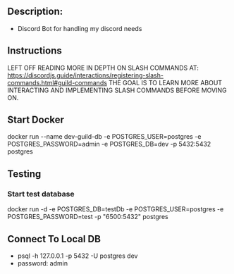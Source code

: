 ## Description:

- Discord Bot for handling my discord needs

## Instructions

LEFT OFF READING MORE IN DEPTH ON SLASH COMMANDS AT: https://discordjs.guide/interactions/registering-slash-commands.html#guild-commands THE GOAL IS TO LEARN MORE ABOUT INTERACTING AND IMPLEMENTING SLASH COMMANDS BEFORE MOVING ON.

## Start Docker

docker run --name dev-guild-db -e POSTGRES_USER=postgres -e POSTGRES_PASSWORD=admin -e POSTGRES_DB=dev -p 5432:5432 postgres


## Testing

### Start test database

docker run -d -e POSTGRES_DB=testDb -e POSTGRES_USER=postgres -e POSTGRES_PASSWORD=test -p "6500:5432" postgres

## Connect To Local DB

- psql -h 127.0.0.1 -p 5432 -U postgres dev
- password: admin
